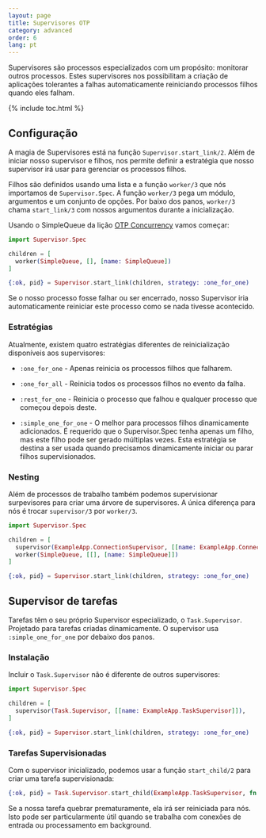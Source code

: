 ```yaml
---
layout: page
title: Supervisores OTP
category: advanced
order: 6
lang: pt
---
```


Supervisores são processos especializados com um propósito: monitorar outros processos. Estes supervisores nos possibilitam a criação de aplicações tolerantes a falhas automaticamente reiniciando processos filhos quando eles falham.

{% include toc.html %}

## Configuração

A magia de Supervisores está na função `Supervisor.start_link/2`. Além de iniciar nosso supervisor e filhos, nos permite definir a estratégia que nosso supervisor irá usar para gerenciar os processos filhos.

Filhos são definidos usando uma lista e a função `worker/3` que nós importamos de `Supervisor.Spec`. A função `worker/3` pega um módulo, argumentos e um conjunto de opções. Por baixo dos panos, `worker/3` chama `start_link/3` com nossos argumentos durante a inicialização.

Usando o SimpleQueue da lição [OTP Concurrency](/pt/lessons/advanced/otp-concurrency) vamos começar:

```elixir
import Supervisor.Spec

children = [
  worker(SimpleQueue, [], [name: SimpleQueue])
]

{:ok, pid} = Supervisor.start_link(children, strategy: :one_for_one)
```

Se o nosso processo fosse falhar ou ser encerrado, nosso Supervisor iria automaticamente reiniciar este processo como se nada tivesse acontecido.

### Estratégias

Atualmente, existem quatro estratégias diferentes de reinicialização disponíveis aos supervisores:

+ `:one_for_one` - Apenas reinicia os processos filhos que falharem.

+ `:one_for_all` - Reinicia todos os processos filhos no evento da falha.

+ `:rest_for_one` - Reinicia o processo que falhou e qualquer processo que começou depois deste.

+ `:simple_one_for_one` - O melhor para processos filhos dinamicamente adicionados. É requerido que o Supervisor.Spec tenha apenas um filho, mas este filho pode ser gerado múltiplas vezes. Esta estratégia se destina a ser usada quando precisamos dinamicamente iniciar ou parar filhos supervisionados.

### Nesting

Além de processos de trabalho também podemos supervisionar surpevisores para criar uma árvore de supervisores. A única diferença para nós é trocar `supervisor/3` por `worker/3`.

```elixir
import Supervisor.Spec

children = [
  supervisor(ExampleApp.ConnectionSupervisor, [[name: ExampleApp.ConnectionSupervisor]]),
  worker(SimpleQueue, [[], [name: SimpleQueue]])
]

{:ok, pid} = Supervisor.start_link(children, strategy: :one_for_one)
```

## Supervisor de tarefas

Tarefas têm o seu próprio Supervisor especializado, o `Task.Supervisor`. Projetado para tarefas criadas dinamicamente. O supervisor usa `:simple_one_for_one` por debaixo dos panos.

### Instalação

Incluir o `Task.Supervisor` não é diferente de outros supervisores:

```elixir
import Supervisor.Spec

children = [
  supervisor(Task.Supervisor, [[name: ExampleApp.TaskSupervisor]]),
]

{:ok, pid} = Supervisor.start_link(children, strategy: :one_for_one)
```

### Tarefas Supervisionadas

Com o supervisor inicializado, podemos usar a função `start_child/2` para criar uma tarefa supervisionada:

```elixir
{:ok, pid} = Task.Supervisor.start_child(ExampleApp.TaskSupervisor, fn -> background_work end)
```

Se a nossa tarefa quebrar prematuramente, ela irá ser reiniciada para nós. Isto pode ser particularmente útil quando se trabalha com conexões de entrada ou processamento em background.
